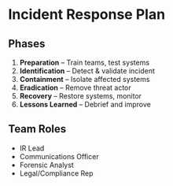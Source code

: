 # Incident Response Plan

## Phases
1. **Preparation** – Train teams, test systems
2. **Identification** – Detect & validate incident
3. **Containment** – Isolate affected systems
4. **Eradication** – Remove threat actor
5. **Recovery** – Restore systems, monitor
6. **Lessons Learned** – Debrief and improve

## Team Roles
- IR Lead
- Communications Officer
- Forensic Analyst
- Legal/Compliance Rep
